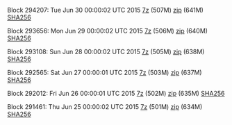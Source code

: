 Block 294207: Tue Jun 30 00:00:02 UTC 2015 [7z](https://transfer.sh/pb3HC/bootstrap.dat.20150630.7z) (507M) [zip](https://transfer.sh/YHCGq/bootstrap.dat.20150630.zip) (641M) [SHA256](https://transfer.sh/165Kyz/sha256.txt)

Block 293656: Mon Jun 29 00:00:02 UTC 2015 [7z](https://transfer.sh/pzboH/bootstrap.dat.20150629.7z) (506M) [zip](https://transfer.sh/iU1OJ/bootstrap.dat.20150629.zip) (640M) [SHA256](https://transfer.sh/R5jw/sha256.txt)

Block 293108: Sun Jun 28 00:00:02 UTC 2015 [7z](https://transfer.sh/TFQP8/bootstrap.dat.20150628.7z) (505M) [zip](https://transfer.sh/zAzI3/bootstrap.dat.20150628.zip) (638M) [SHA256](https://transfer.sh/EJmeB/sha256.txt)

Block 292565: Sat Jun 27 00:00:01 UTC 2015 [7z](https://transfer.sh/xF3f0/bootstrap.dat.20150627.7z) (503M) [zip](https://transfer.sh/UDyIr/bootstrap.dat.20150627.zip) (637M) [SHA256](https://transfer.sh/5YjEZ/sha256.txt)

Block 292012: Fri Jun 26 00:00:01 UTC 2015 [7z](https://transfer.sh/NlazV/bootstrap.dat.20150626.7z) (502M) [zip](https://transfer.sh/1gSjj/bootstrap.dat.20150626.zip) (635M) [SHA256](https://transfer.sh/B3mJ8/sha256.txt)

Block 291461: Thu Jun 25 00:00:02 UTC 2015 [7z](https://transfer.sh/j9enK/bootstrap.dat.20150625.7z) (501M) [zip](https://transfer.sh/cSdu9/bootstrap.dat.20150625.zip) (634M) [SHA256](https://transfer.sh/11rDQZ/sha256.txt)
